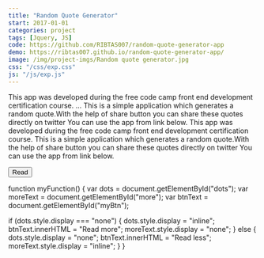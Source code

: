 ```yaml
---
title: "Random Quote Generator"
start: 2017-01-01
categories: project
tags: [Jquery, JS]
code: https://github.com/RIBTAS007/random-quote-generator-app
demo: https://ribtas007.github.io/random-quote-generator-app/
image: /img/project-imgs/Random quote generator.jpg
css: "/css/exp.css"
js: "/js/exp.js"
---
```


<p>
This app was developed during the free code camp front end development certification course.
<span id="dots">...</span><span id="more">
This is a simple application which generates a random quote.With the help of share button you
can share these quotes directly on twitter You can use the app from link below.
This app was developed during the free code camp front end development certification course.
This is a simple application which generates a random quote.With the help of share button you
can share these quotes directly on twitter You can use the app from link below. </span>
</p> 

<button onclick="myFunction()" id="myBtn">Read </button>

 function myFunction() {
  var dots = document.getElementById("dots");
  var moreText = document.getElementById("more");
  var btnText = document.getElementById("myBtn");

  if (dots.style.display === "none") {
    dots.style.display = "inline";
    btnText.innerHTML = "Read more";
    moreText.style.display = "none";
  } else {
    dots.style.display = "none";
    btnText.innerHTML = "Read less";
    moreText.style.display = "inline";
  }
}


   
